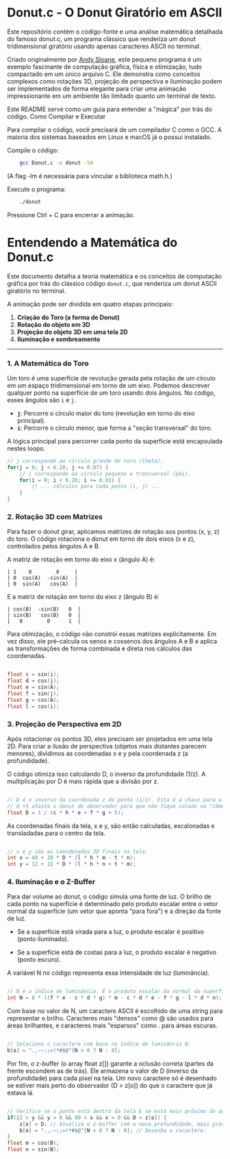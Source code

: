 # Donut.c - O Donut Giratório em ASCII

Este repositório contém o código-fonte e uma análise matemática detalhada do famoso donut.c, um programa clássico que renderiza um donut tridimensional giratório usando apenas caracteres ASCII no terminal.

Criado originalmente por [Andy Sloane](https://www.a1k0n.net/2011/07/20/donut-math.html), este pequeno programa é um exemplo fascinante de computação gráfica, física e otimização, tudo compactado em um único arquivo C. Ele demonstra como conceitos complexos como rotações 3D, projeção de perspectiva e iluminação podem ser implementados de forma elegante para criar uma animação impressionante em um ambiente tão limitado quanto um terminal de texto.

Este README serve como um guia para entender a "mágica" por trás do código.
Como Compilar e Executar

Para compilar o código, você precisará de um compilador C como o GCC. A maioria dos sistemas baseados em Linux e macOS já o possui instalado.

Compile o código:
``` bash
    gcc Donut.c -o donut -lm
```
(A flag -lm é necessária para vincular a biblioteca math.h.)

Execute o programa:
``` bash
    ./donut
```
Pressione Ctrl + C para encerrar a animação.

# Entendendo a Matemática do Donut.c

Este documento detalha a teoria matemática e os conceitos de computação gráfica por trás do clássico código `donut.c`, que renderiza um donut ASCII giratório no terminal.

A animação pode ser dividida em quatro etapas principais:

1.  **Criação do Toro (a forma de Donut)**
2.  **Rotação do objeto em 3D**
3.  **Projeção do objeto 3D em uma tela 2D**
4.  **Iluminação e sombreamento**

---

### 1. A Matemática do Toro

Um toro é uma superfície de revolução gerada pela rotação de um círculo em um espaço tridimensional em torno de um eixo. Podemos descrever qualquer ponto na superfície de um toro usando dois ângulos. No código, esses ângulos são `i` e `j`.

-   **`j`**: Percorre o círculo maior do toro (revolução em torno do eixo principal).
-   **`i`**: Percorre o círculo menor, que forma a "seção transversal" do toro.

A lógica principal para percorrer cada ponto da superfície está encapsulada nestes loops:

```c
// j corresponde ao círculo grande do toro (theta).
for(j = 0; j < 6.28; j += 0.07) {
    // i corresponde ao círculo pequeno e transversal (phi).
    for(i = 0; i < 6.28; i += 0.02) {
        // ... cálculos para cada ponto (i, j) ...
    }
}
```

### 2. Rotação 3D com Matrizes

Para fazer o donut girar, aplicamos matrizes de rotação aos pontos (x, y, z) do toro. O código rotaciona o donut em torno de dois eixos (x e z), controlados pelos ângulos A e B.

A matriz de rotação em torno do eixo x (ângulo A) é:

    | 1    0        0     |
    | 0  cos(A)  -sin(A)  |
    | 0  sin(A)   cos(A)  |

E a matriz de rotação em torno do eixo z (ângulo B) é:

    | cos(B)  -sin(B)   0  |
    | sin(B)   cos(B)   0  |
    |   0        0      1  |

Para otimização, o código não constrói essas matrizes explicitamente. Em vez disso, ele pré-calcula os senos e cossenos dos ângulos A e B e aplica as transformações de forma combinada e direta nos cálculos das coordenadas.

```C

float c = sin(i);
float d = cos(j);
float e = sin(A);
float f = sin(j);
float g = cos(A);
float l = cos(i);
```

### 3. Projeção de Perspectiva em 2D

Após rotacionar os pontos 3D, eles precisam ser projetados em uma tela 2D. Para criar a ilusão de perspectiva (objetos mais distantes parecem menores), dividimos as coordenadas x e y pela coordenada z (a profundidade).

O código otimiza isso calculando D, o inverso da profundidade (1/z). A multiplicação por D é mais rápida que a divisão por z.
```C

// D é o inverso da coordenada z do ponto (1/z). Esta é a chave para a perspectiva.
// O +5 afasta o donut do observador para que não fique colado na "câmera".
float D = 1 / (c * h * e + f * g + 5);
```
As coordenadas finais da tela, x e y, são então calculadas, escalonadas e transladadas para o centro da tela.
```C

// x e y são as coordenadas 2D finais na tela.
int x = 40 + 30 * D * (l * h * m - t * n);
int y = 12 + 15 * D * (l * h * n + t * m);
```
### 4. Iluminação e o Z-Buffer

Para dar volume ao donut, o código simula uma fonte de luz. O brilho de cada ponto na superfície é determinado pelo produto escalar entre o vetor normal da superfície (um vetor que aponta "para fora") e a direção da fonte de luz.

* Se a superfície está virada para a luz, o produto escalar é positivo (ponto iluminado).

* Se a superfície está de costas para a luz, o produto escalar é negativo (ponto escuro).

A variável N no código representa essa intensidade de luz (luminância).
```C

// N é o índice de luminância. É o produto escalar da normal da superfície e o vetor de luz.
int N = 8 * ((f * e - c * d * g) * m - c * d * e - f * g - l * d * n);
```
Com base no valor de N, um caractere ASCII é escolhido de uma string para representar o brilho. Caracteres mais "densos" como @ são usados para áreas brilhantes, e caracteres mais "esparsos" como . para áreas escuras.
```C

// Seleciona o caractere com base no índice de luminância N.
b[o] = ".,-~:;=!*#$@"[N > 0 ? N : 0];
```
Por fim, o z-buffer (o array float z[]) garante a oclusão correta (partes da frente escondem as de trás). Ele armazena o valor de D (inverso da profundidade) para cada pixel na tela. Um novo caractere só é desenhado se estiver mais perto do observador (D > z[o]) do que o caractere que já estava lá.
```C

// Verifica se o ponto está dentro da tela E se está mais próximo do que o que já está no z-buffer.
if(22 > y && y > 0 && 80 > x && x > 0 && D > z[o]) {
    z[o] = D; // Atualiza o z-buffer com a nova profundidade, mais próxima.
    b[o] = ".,-~:;=!*#$@"[N > 0 ? N : 0]; // Desenha o caractere.
}
float m = cos(B);
float n = sin(B);
```
